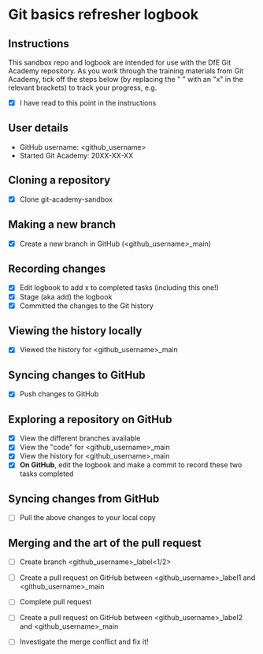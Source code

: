 # Git basics refresher logbook

## Instructions

This sandbox repo and logbook are intended for use with the DfE Git Academy repository. As you work through the training materials from Git Academy, tick off the steps below (by replacing the " " with an "x" in the relevant brackets) to track your progress, e.g. 

- [x] I have read to this point in the instructions

## User details

- GitHub username: <github_username>
- Started Git Academy: 20XX-XX-XX

## Cloning a repository

- [X] Clone git-academy-sandbox

## Making a new branch

- [X] Create a new branch in GitHub (<github_username>_main)

## Recording changes

- [X] Edit logbook to add x to completed tasks (including this one!)
- [X] Stage (aka add) the logbook
- [X] Committed the changes to the Git history

## Viewing the history locally

- [X] Viewed the history for <github_username>_main

## Syncing changes to GitHub

- [X] Push changes to GitHub

## Exploring a repository on GitHub

- [X] View the different branches available
- [X] View the "code" for <github_username>_main
- [X] View the history for <github_username>_main
- [X] **On GitHub**, edit the logbook and make a commit to record these two tasks completed

## Syncing changes from GitHub

- [ ] Pull the above changes to your local copy

## Merging and the art of the pull request

- [ ] Create branch <github_username>_label<1/2>
- [ ] Create a pull request on GitHub between <github_username>_label1 and <github_username>_main
- [ ] Complete pull request
- [ ] Create a pull request on GitHub between <github_username>_label2 and <github_username>_main
- [ ] Investigate the merge conflict and fix it!

      
